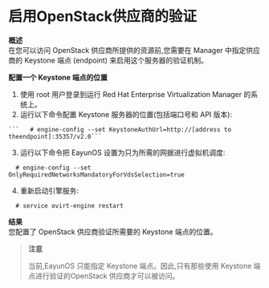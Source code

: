 # 启用OpenStack供应商的验证

**概述**<br/>
在您可以访问 OpenStack 供应商所提供的资源前,您需要在 Manager 中指定供应商的 Keystone 端点 (endpoint) 来启用这个服务器的验证机制。

**配置一个 Keystone 端点的位置**

   1. 使用 root 用户登录到运行 Red Hat Enterprise Virtualization Manager 的系统上。
   2. 运行以下命令配置 Keystone 服务器的位置(包括端口号和 API 版本):

    ```   # engine-config --set KeystoneAuthUrl=http://[address to theendpoint]:35357/v2.0```

   3. 运行以下命令把 EayunOS 设置为只为所需的网据进行虚拟机调度:

  ```  # engine-config --set OnlyRequiredNetworksMandatoryForVdsSelection=true```

   4. 重新启动引擎服务:

   ```  # service ovirt-engine restart```

**结果**<br/>
您配置了 OpenStack 供应商验证所需要的 Keystone 端点的位置。

>**注意**
>
>当前,EayunOS 只能指定 Keystone 端点。因此,只有那些使用 Keystone 端点进行验证的OpenStack 供应商才可以被访问。
